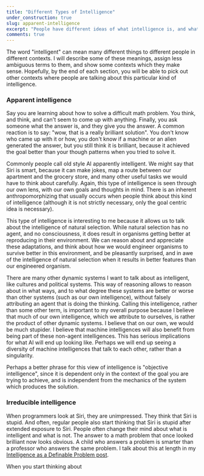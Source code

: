 ```yaml
---
title: "Different Types of Intelligence"
under_construction: true
slug: apparent-intelligence
excerpt: "People have different ideas of what intelligence is, and what is and is not intelligence. This makes some of my posts about natural intelligences like social and evolutionary intelligence seem deeply misleading to many people. In order to have a coherent shared vision of what natural and social intelligences are, I break down exactly what intelligence parts so that when we talk about intelligence, everyone can understand what we are talking about."
comments: true
---
```


The word "intelligent" can mean many different things to different people in different contexts. I will describe some of these meanings, assign less ambiguous terms to them, and show some contexts which they make sense. Hopefully, by the end of each section, you will be able to pick out other contexts where people are talking about this particular kind of intelligence.

### Apparent intelligence

Say you are learning about how to solve a difficult math problem. You think, and think, and can't seem to come up with anything. Finally, you ask someone what the answer is, and they give you the answer. A common reaction is to say: "wow, that is a really brilliant solution". You don't know who came up with it or how, you don't know if a machine or an alien generated the answer, but you still think it is brilliant, because it achieved the goal better than your though patterns when you tried to solve it.

Commonly people call old style AI apparently intelligent. We might say that Siri is smart, because it can make jokes, map a route between our apartment and the grocery store, and many other useful tasks we would have to think about carefully. Again, this type of intelligence is seen through our own lens, with our own goals and thoughts in mind. There is an inherent anthropomorphizing that usually occurs when people think about this kind of intelligence (although it is not strictly necessary, only the goal centric idea is necessary).

This type of intelligence is interesting to me because it allows us to talk about the intelligence of natural selection. While natural selection has no agent, and no consciousness, it does result in organisms getting better at reproducing in their environment. We can reason about and appreciate these adaptations, and think about how we would engineer organisms to survive better in this environment, and be pleasantly surprised, and in awe of the intelligence of natural selection when it results in better features than our engineered organism.

There are many other dynamic systems I want to talk about as intelligent, like cultures and political systems. This way of reasoning allows to reason about in what ways, and to what degree these systems are better or worse than other systems (such as our own intelligence), without falsely attributing an agent that is doing the thinking.
Calling this intelligence, rather than some other term, is important to my overall purpose because I believe that much of our own intelligence, which we attribute to ourselves, is rather the product of other dynamic systems. I believe that on our own, we would be much stupider. I believe that machine intelligences will also benefit from being part of these non-agent intelligences. This has serious implications for what AI will end up looking like. Perhaps we will end up seeing a diversity of machine intelligences that talk to each other, rather than a singularity.

Perhaps a better phrase for this view of intelligence is "objective intelligence", since it is dependent only in the context of the goal you are trying to achieve, and is independent from the mechanics of the system which produces the solution.

### Irreducible intelligence

When programmers look at Siri, they are unimpressed. They think that Siri is stupid. And often,  regular people also start thinking that Siri is stupid after extended exposure to Siri. People often change their mind about what is intelligent and what is not. The answer to a math problem that once looked brilliant now looks obvious. A child who answers a problem is smarter than a professor who answers the same problem. I talk about this at length in my [Intelligence as a Definable Problem post](/exploration_intelligence/basic-intelegence-problem).

When you start thinking about
